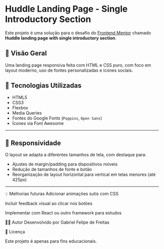 ﻿# Huddle Landing Page - Single Introductory Section

Este projeto é uma solução para o desafio do [Frontend Mentor](https://www.frontendmentor.io/challenges) chamado **Huddle landing page with single introductory section**.

## 📸 Visão Geral

Uma landing page responsiva feita com HTML e CSS puro, com foco em layout moderno, uso de fontes personalizadas e ícones sociais.


## 🚀 Tecnologias Utilizadas

- HTML5
- CSS3
- Flexbox
- Media Queries
- Fontes do Google Fonts (`Poppins`, `Open Sans`)
- Ícones via Font Awesome

---

## 📱 Responsividade

O layout se adapta a diferentes tamanhos de tela, com destaque para:

- Ajustes de margin/padding para dispositivos móveis
- Redução de tamanhos de fonte e botão
- Reorganização de layout horizontal para vertical em telas menores (até 425px)

---

💡 Melhorias futuras
Adicionar animações sutis com CSS

Incluir feedback visual ao clicar nos botões

Implementar com React ou outro framework para estudos

🧑‍💻 Autor
Desenvolvido por Gabriel Felipe de Freitas

📄 Licença

Este projeto é apenas para fins educacionais.

